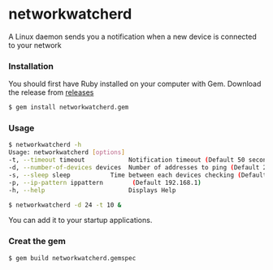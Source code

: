 # networkwatcherd
A Linux daemon sends you a notification when a new device is connected to your network


### Installation
You should first have Ruby installed on your computer with Gem.
Download the release from [releases](https://github.com/nemoload/networkwatcherd/releases)
```sh
$ gem install networkwatcherd.gem
```
### Usage
```sh
$ networkwatcherd -h
Usage: networkwatcherd [options]
-t, --timeout timeout            Notification timeout (Default 50 second)
-d, --number-of-devices devices  Number of addresses to ping (Default 254 )
-s, --sleep sleep           Time between each devices checking (Default 300 s)
-p, --ip-pattern ippattern        (Default 192.168.1) 
-h, --help                       Displays Help
```

```sh
$ networkwatcherd -d 24 -t 10 &
```
You can add it to your startup applications.

### Creat the gem

```sh
$ gem build networkwatcherd.gemspec
```
